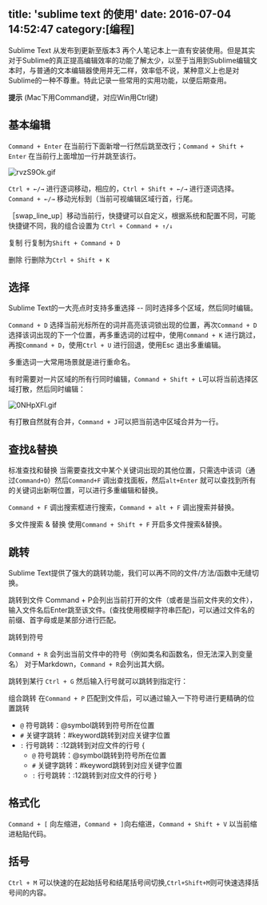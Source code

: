 title: 'sublime text 的使用'
date: 2016-07-04 14:52:47
category:[编程]
---

Sublime Text 从发布到更新至版本3 再个人笔记本上一直有安装使用。但是其实对于Sublime的真正提高编辑效率的功能了解太少，以至于当用到Sublime编辑文本时，与普通的文本编辑器使用并无二样，效率低不说，某种意义上也是对Sublime的一种不尊重。特此记录一些常用的实用功能，以便后期查用。

**提示** (Mac下用Command键，对应Win用Ctrl键)

## 基本编辑

`Command + Enter` 在当前行下面新增一行然后跳至改行；`Command + Shift + Enter` 在当前行上面增加一行并跳至该行。

![rvzS9Ok.gif](http://ww4.sinaimg.cn/large/006tNbRwgw1f5hw2k9gh4g30h404n0to.gif)

`Ctrl + ←/→` 进行逐词移动，相应的，`Ctrl + Shift + ←/→` 进行逐词选择。
`Command + ←/→` 移动光标到（当前可视编辑区域行首，行尾。

［swap_line_up］移动当前行，快捷键可以自定义，根据系统和配置不同，可能快捷键不同，我的组合设置为
`Ctrl + Command + ↑/↓` 

复制
行复制为`Shift + Command + D`

删除
行删除为`Ctrl + Shift + K`

## 选择

Sublime Text的一大亮点时支持多重选择 -- 同时选择多个区域，然后同时编辑。

`Command + D` 选择当前光标所在的词并高亮该词锁出现的位置，再次`Command + D` 选择该词出现的下一个位置，再多重选词的过程中，使用`Command + K` 进行跳过，再按`Command + D`，使用`Ctrl + U` 进行回退，使用Esc 退出多重编辑。

多重选词一大常用场景就是进行重命名。

有时需要对一片区域的所有行同时编辑，`Command + Shift + L`可以将当前选择区域打散，然后同时编辑：

![0NHpXFl.gif](http://ww4.sinaimg.cn/large/006tNbRwgw1f5hxlbwrw8g30h405kq6a.gif)

有打散自然就有合并，`Command + J`可以把当前选中区域合并为一行。


## 查找&替换

标准查找和替换
当需要查找文中某个关键词出现的其他位置，只需选中该词（通过`Command+D`）然后`Command+F` 调出查找面板，然后`alt+Enter` 就可以查找到所有的关键词出新啊位置，可以进行多重编辑和替换。

`Command + F` 调出搜索框进行搜索，`Command + alt + F` 调出搜索并替换。

多文件搜索 & 替换
使用`Command + Shift + F` 开启多文件搜索&替换。

## 跳转
Sublime Text提供了强大的跳转功能，我们可以再不同的文件/方法/函数中无缝切换。

跳转到文件
Command + P会列出当前打开的文件（或者是当前文件夹的文件），输入文件名后Enter跳至该文件。(查找使用模糊字符串匹配)，可以通过文件名的前缀、首字母或是某部分进行匹配。

跳转到符号

`Command + R` 会列出当前文件中的符号（例如类名和函数名，但无法深入到变量名）
对于Markdown，`Command + R`会列出其大纲。

跳转到某行
`Ctrl + G` 然后输入行号就可以跳转到指定行：

组合跳转
在`Command + P` 匹配到文件后，可以通过输入一下符号进行更精确的位置跳转

- `@` 符号跳转：@symbol跳转到符号所在位置
- `#` 关键字跳转：#keyword跳转到对应关键字位置
- `:` 行号跳转：:12跳转到对应文件的行号
{
	- `@` 符号跳转：@symbol跳转到符号所在位置
	- `#` 关键字跳转：#keyword跳转到对应关键字位置
	- `:` 行号跳转：:12跳转到对应文件的行号
}
## 格式化
`Command + [` 向左缩进，`Command + ]`向右缩进，`Command + Shift + V` 以当前缩进粘贴代码。

## 括号
 `Ctrl + M` 可以快速的在起始括号和结尾括号间切换,`Ctrl+Shift+M`则可快速选择括号间的内容。